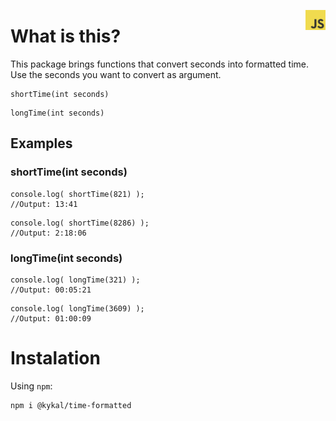 [<img align="right" alt="JavaScript" width="32px" src="https://raw.githubusercontent.com/github/explore/main/topics/javascript/javascript.png" />][JavaScript_Site]

[JavaScript_Site]: https://developer.mozilla.org/en-US/docs/Web/JavaScript

# What is this?

This package brings functions that convert seconds into formatted time. Use the seconds you want to convert as argument.
```JS
shortTime(int seconds)
```
```JS
longTime(int seconds)
```

## Examples

### shortTime(int seconds)
```JS
console.log( shortTime(821) );
//Output: 13:41 
```
```JS
console.log( shortTime(8286) );
//Output: 2:18:06
```

### longTime(int seconds)
```JS
console.log( longTime(321) );
//Output: 00:05:21
```
```JS
console.log( longTime(3609) );
//Output: 01:00:09 
```

# Instalation

Using ``npm``:
```SSH
npm i @kykal/time-formatted
```
